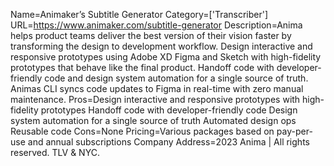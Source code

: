 Name=Animaker’s Subtitle Generator
Category=['Transcriber']
URL=https://www.animaker.com/subtitle-generator
Description=Anima helps product teams deliver the best version of their vision faster by transforming the design to development workflow. Design interactive and responsive prototypes using Adobe XD Figma and Sketch with high-fidelity prototypes that behave like the final product. Handoff code with developer-friendly code and design system automation for a single source of truth. Animas CLI syncs code updates to Figma in real-time with zero manual maintenance.
Pros=Design interactive and responsive prototypes with high-fidelity prototypes Handoff code with developer-friendly code Design system automation for a single source of truth Automated design ops Reusable code
Cons=None
Pricing=Various packages based on pay-per-use and annual subscriptions
Company Address=2023 Anima | All rights reserved. TLV & NYC.
